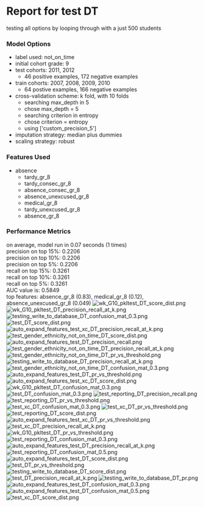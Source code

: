 # Report for test DT
testing all options by looping through with a just 500 students

### Model Options
* label used: not_on_time
* initial cohort grade: 9
* test cohorts: 2011, 2012
	 * 46 positive examples, 172 negative examples
* train cohorts: 2007, 2008, 2009, 2010
	 * 64 postive examples, 166 negative examples
* cross-validation scheme: k fold, with 10 folds
	 * searching max_depth in 5
	 * chose max_depth = 5
	 * searching criterion in entropy
	 * chose criterion = entropy
	 * using ['custom_precision_5']
* imputation strategy: median plus dummies
* scaling strategy: robust

### Features Used
* absence
	 * tardy_gr_8
	 * tardy_consec_gr_8
	 * absence_consec_gr_8
	 * absence_unexcused_gr_8
	 * medical_gr_8
	 * tardy_unexcused_gr_8
	 * absence_gr_8

### Performance Metrics
on average, model run in 0.07 seconds (1 times) <br/>precision on top 15%: 0.2206 <br/>precision on top 10%: 0.2206 <br/>precision on top 5%: 0.2206 <br/>recall on top 15%: 0.3261 <br/>recall on top 10%: 0.3261 <br/>recall on top 5%: 0.3261 <br/>AUC value is: 0.5849 <br/>top features: absence_gr_8 (0.83), medical_gr_8 (0.12), absence_unexcused_gr_8 (0.049)
![wk_G10_pkltest_DT_score_dist.png](figs/wk_G10_pkltest_DT_score_dist.png)
![wk_G10_pkltest_DT_precision_recall_at_k.png](figs/wk_G10_pkltest_DT_precision_recall_at_k.png)
![testing_write_to_database_DT_confusion_mat_0.3.png](figs/testing_write_to_database_DT_confusion_mat_0.3.png)
![test_DT_score_dist.png](figs/test_DT_score_dist.png)
![auto_expand_features_test_xc_DT_precision_recall_at_k.png](figs/auto_expand_features_test_xc_DT_precision_recall_at_k.png)
![test_gender_ethnicity_not_on_time_DT_score_dist.png](figs/test_gender_ethnicity_not_on_time_DT_score_dist.png)
![auto_expand_features_test_DT_precision_recall.png](figs/auto_expand_features_test_DT_precision_recall.png)
![test_gender_ethnicity_not_on_time_DT_precision_recall_at_k.png](figs/test_gender_ethnicity_not_on_time_DT_precision_recall_at_k.png)
![test_gender_ethnicity_not_on_time_DT_pr_vs_threshold.png](figs/test_gender_ethnicity_not_on_time_DT_pr_vs_threshold.png)
![testing_write_to_database_DT_precision_recall_at_k.png](figs/testing_write_to_database_DT_precision_recall_at_k.png)
![test_gender_ethnicity_not_on_time_DT_confusion_mat_0.3.png](figs/test_gender_ethnicity_not_on_time_DT_confusion_mat_0.3.png)
![auto_expand_features_test_DT_pr_vs_threshold.png](figs/auto_expand_features_test_DT_pr_vs_threshold.png)
![auto_expand_features_test_xc_DT_score_dist.png](figs/auto_expand_features_test_xc_DT_score_dist.png)
![wk_G10_pkltest_DT_confusion_mat_0.3.png](figs/wk_G10_pkltest_DT_confusion_mat_0.3.png)
![test_DT_confusion_mat_0.3.png](figs/test_DT_confusion_mat_0.3.png)
![test_reporting_DT_precision_recall.png](figs/test_reporting_DT_precision_recall.png)
![test_reporting_DT_pr_vs_threshold.png](figs/test_reporting_DT_pr_vs_threshold.png)
![test_xc_DT_confusion_mat_0.3.png](figs/test_xc_DT_confusion_mat_0.3.png)
![test_xc_DT_pr_vs_threshold.png](figs/test_xc_DT_pr_vs_threshold.png)
![test_reporting_DT_score_dist.png](figs/test_reporting_DT_score_dist.png)
![auto_expand_features_test_xc_DT_pr_vs_threshold.png](figs/auto_expand_features_test_xc_DT_pr_vs_threshold.png)
![test_xc_DT_precision_recall_at_k.png](figs/test_xc_DT_precision_recall_at_k.png)
![wk_G10_pkltest_DT_pr_vs_threshold.png](figs/wk_G10_pkltest_DT_pr_vs_threshold.png)
![test_reporting_DT_confusion_mat_0.3.png](figs/test_reporting_DT_confusion_mat_0.3.png)
![auto_expand_features_test_DT_precision_recall_at_k.png](figs/auto_expand_features_test_DT_precision_recall_at_k.png)
![test_reporting_DT_confusion_mat_0.5.png](figs/test_reporting_DT_confusion_mat_0.5.png)
![auto_expand_features_test_DT_score_dist.png](figs/auto_expand_features_test_DT_score_dist.png)
![test_DT_pr_vs_threshold.png](figs/test_DT_pr_vs_threshold.png)
![testing_write_to_database_DT_score_dist.png](figs/testing_write_to_database_DT_score_dist.png)
![test_DT_precision_recall_at_k.png](figs/test_DT_precision_recall_at_k.png)
![testing_write_to_database_DT_pr.png](figs/testing_write_to_database_DT_pr.png)
![auto_expand_features_test_DT_confusion_mat_0.3.png](figs/auto_expand_features_test_DT_confusion_mat_0.3.png)
![auto_expand_features_test_DT_confusion_mat_0.5.png](figs/auto_expand_features_test_DT_confusion_mat_0.5.png)
![test_xc_DT_score_dist.png](figs/test_xc_DT_score_dist.png)
